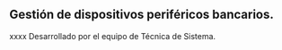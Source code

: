 Gestión de dispositivos periféricos bancarios. 
---

xxxx Desarrollado por el equipo de Técnica de Sistema.
